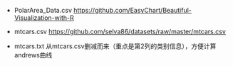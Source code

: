  * PolarArea_Data.csv
  https://github.com/EasyChart/Beautiful-Visualization-with-R

 * mtcars.csv
 https://github.com/selva86/datasets/raw/master/mtcars.csv

 * mtcars.txt
 从mtcars.csv删减而来（重点是第2列的类别信息），方便计算andrews曲线